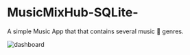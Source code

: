 # MusicMixHub-SQLite-
A simple Music App that that contains several music 🎵 genres.

![dashboard](https://github.com/oluyalireuben/MusicMixHub-SQLite-/assets/60091643/4cf96020-ee37-4766-a2cc-e09b0126f6a5)

